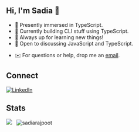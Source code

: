 ## Hi, I'm Sadia 👋

- 🔭 Presently immersed in TypeScript.
- 🧠 Currently building CLI stuff using TypeScript.
- 🌱 Always up for learning new things!
- 💬 Open to discussing JavaScript and TypeScript.
<!-- - 💼 Explore my [CV](cv-link). -->
- ✉️ For questions or help, drop me an [email](mailto:sadiakham985@gmail.com).
<!-- - 🌐 Visit my [website](website-link). -->

## Connect

[![LinkedIn](https://img.shields.io/badge/LinkedIn-0077B5?style=for-the-badge&logo=linkedin&logoColor=white)](https://www.linkedin.com/in/sadiakhn/)

## Stats

<a href="https://wakatime.com/@sadiarajpoot"><img src="https://wakatime.com/badge/user/018ee617-2dc5-4def-913b-d11b3bfb9ad0.svg?style=for-the-badge" /></a>
&nbsp; <img src="https://komarev.com/ghpvc/?username=sadiarajpoot&label=Profile%20views&color=11eb11&style=for-the-badge"
		alt="sadiarajpoot" />
